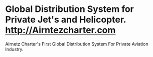 
# Global Distribution System for Private Jet's and Helicopter. http://Airntezcharter.com 
Airnetz Charter's First Global Distribution System For Private Aviation Industry.
    


